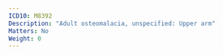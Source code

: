 ```yaml
---
ICD10: M8392
Description: "Adult osteomalacia, unspecified: Upper arm"
Matters: No
Weight: 0
---
```

